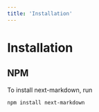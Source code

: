 ```yaml
---
title: 'Installation'
---
```


# Installation

## NPM

To install next-markdown, run

```
npm install next-markdown
```
